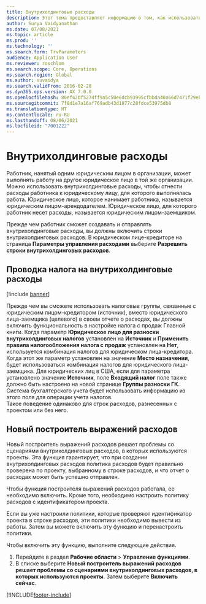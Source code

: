 ```yaml
---
title: Внутрихолдинговые расходы
description: Этот тема предоставляет информацию о том, как использовать внутрихолдинговые расходы, чтобы отнести расходы работника к юридическому лицу, для которого выполнялась работа.
author: Surya Vaidyanathan
ms.date: 07/08/2021
ms.topic: article
ms.prod: ''
ms.technology: ''
ms.search.form: TrvParameters
audience: Application User
ms.reviewer: roschlom
ms.search.scope: Core, Operations
ms.search.region: Global
ms.author: suvaidya
ms.search.validFrom: 2016-02-28
ms.dyn365.ops.version: AX 7.0.0
ms.openlocfilehash: 80ef42bf5274ff9a5c50e6dcb93995cfbbda40a66d7471f29ebf056086320640
ms.sourcegitcommit: 7f8d1e7a16af769adb43d1877c28fdce53975db8
ms.translationtype: HT
ms.contentlocale: ru-RU
ms.lasthandoff: 08/06/2021
ms.locfileid: "7001222"
---
```

# <a name="intercompany-expenses"></a>Внутрихолдинговые расходы

Работник, нанятый одним юридическим лицом в организации, может выполнять работу на другое юридическое лицо в той же организации. Можно использовать внутрихолдинговые расходы, чтобы отнести расходы работника к юридическому лицу, для которого выполнялась работа. Юридическое лицо, которое нанимает работника, называется юридическим лицом-арендодателем. Юридическое лицо, для которого работник несет расходы, называется юридическим лицом-заемщиком. 

Прежде чем работник сможет создавать и отправлять внутрихолдинговые расходы, вы должны включить строки внутрихолдинговых расходов. В юридическом лице-кредиторе на страница **Параметры управления расходами** выберите **Разрешить строки внутрихолдинговых расходов**. 

## <a name="tax-posting-for-intercompany-expenses"></a>Проводка налога на внутрихолдинговые расходы

[!include [banner](../includes/banner.md)]

Прежде чем вы сможете использовать налоговые группы, связанные с юридическим лицом-кредитором (источник), вместо юридического лица-заемщика (целевого) в своем отчете о расходах, вы должны включить функциональность в настройке налога с продаж Главной книги. Когда параметр **Юридическое лицо для разноски внутрихолдинговых налогов** установлен на **Источник** и **Применить правила налогообложения налога с продаж** установлен на **Нет**, используется комбинация налогов для юридическом лица-кредитора. Когда этот же параметр установлен на значение **Место назначения**, будет использоваться комбинация налогов для юридического лица-заемщика. Для юридических лиц в США, если для параметра установлено значение **Источник**, поле **Входящий налог** поле также должно быть настроено на новой странице **Группы разноски ГК**. Система бухгалтерского учета будет использовать информацию из этого поля для операции учета налогов.   
Такое поведение одинаково для строк расходов, разнесенных с проектом или без него.  

## <a name="new-expense-expression-builder"></a>Новый построитель выражений расходов

Новый построитель выражений расходов решает проблемы со сценариями внутрихолдинговых расходов, в которых используются проекты. Эта функция гарантирует, что при создании внутрихолдинговых расходов политика расходов будет правильно проверена по проекту, выбранному в строке расходов, и что отчет о расходах может быть успешно отправлен.

Чтобы функция построителя выражений расходов работала, ее необходимо включить. Кроме того, необходимо настроить политику расходов с идентификатором проекта.

Если вы уже настроили политики, которые проверяют идентификатор проекта в строке расходов, эти политики необходимо вывести из работы. Затем вы можете включить эту функцию и перенастроить политики.

Чтобы включить эту функцию, выполните следующие действия.

1. Перейдите в раздел **Рабочие области** \> **Управление функциями**.
2. В списке выберите **Новый построитель выражений расходов решает проблемы со сценариями внутрихолдинговых расходов, в которых используются проекты**. Затем выберите **Включить сейчас**.

[!INCLUDE[footer-include](../includes/footer-banner.md)]
